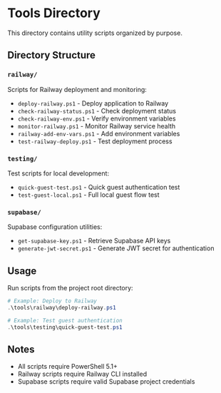 # Tools Directory

This directory contains utility scripts organized by purpose.

## Directory Structure

### `railway/`
Scripts for Railway deployment and monitoring:
- `deploy-railway.ps1` - Deploy application to Railway
- `check-railway-status.ps1` - Check deployment status
- `check-railway-env.ps1` - Verify environment variables
- `monitor-railway.ps1` - Monitor Railway service health
- `railway-add-env-vars.ps1` - Add environment variables
- `test-railway-deploy.ps1` - Test deployment process

### `testing/`
Test scripts for local development:
- `quick-guest-test.ps1` - Quick guest authentication test
- `test-guest-local.ps1` - Full local guest flow test

### `supabase/`
Supabase configuration utilities:
- `get-supabase-key.ps1` - Retrieve Supabase API keys
- `generate-jwt-secret.ps1` - Generate JWT secret for authentication

## Usage

Run scripts from the project root directory:

```powershell
# Example: Deploy to Railway
.\tools\railway\deploy-railway.ps1

# Example: Test guest authentication
.\tools\testing\quick-guest-test.ps1
```

## Notes

- All scripts require PowerShell 5.1+
- Railway scripts require Railway CLI installed
- Supabase scripts require valid Supabase project credentials
